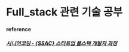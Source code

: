 # Full_stack 관련 기술 공부  
  
#### reference  
##### [시니어코딩 - {SSAC} 스타트업 풀스택 개발자 과정](https://www.youtube.com/watch?v=Y__GznCpioo&list=PLEOnZ6GeucBWaUzqrMvrl-_ernhNwLHOr&ab_channel=%EC%8B%9C%EB%8B%88%EC%96%B4%EC%BD%94%EB%94%A9indiflex)
